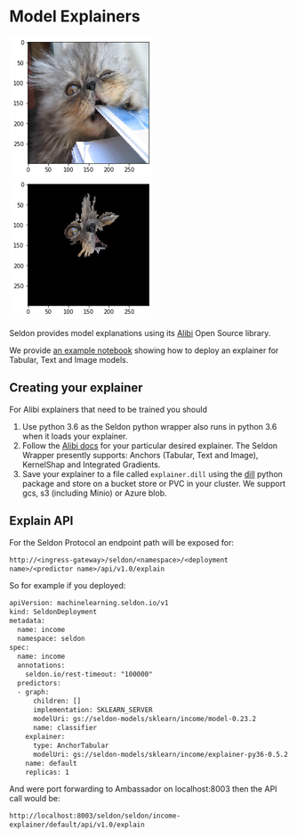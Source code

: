 # Model Explainers

![cat](cat.png)
![explanation](cat_explanation.png)

Seldon provides model explanations using its [Alibi](https://github.com/SeldonIO/alibi)  Open Source library.

We provide [an example notebook](../examples/explainer_examples.html) showing how to deploy an explainer for Tabular, Text and Image models.

## Creating your explainer

For Alibi explainers that need to be trained you should

 1. Use python 3.6 as the Seldon python wrapper also runs in python 3.6 when it loads your explainer.
 1. Follow the [Alibi docs](https://docs.seldon.io/projects/alibi/en/latest/index.html) for your particular desired explainer. The Seldon Wrapper presently supports: Anchors (Tabular, Text and Image), KernelShap and Integrated Gradients.
 1. Save your explainer to a file called `explainer.dill` using the [dill](https://pypi.org/project/dill/) python package and store on a bucket store or PVC in your cluster. We support gcs, s3 (including Minio) or Azure blob.


## Explain API

For the Seldon Protocol an endpoint path will be exposed for:

```
http://<ingress-gateway>/seldon/<namespace>/<deployment name>/<predictor name>/api/v1.0/explain
```

So for example if you deployed:

```
apiVersion: machinelearning.seldon.io/v1
kind: SeldonDeployment
metadata:
  name: income
  namespace: seldon
spec:
  name: income
  annotations:
    seldon.io/rest-timeout: "100000"
  predictors:
  - graph:
      children: []
      implementation: SKLEARN_SERVER
      modelUri: gs://seldon-models/sklearn/income/model-0.23.2
      name: classifier
    explainer:
      type: AnchorTabular
      modelUri: gs://seldon-models/sklearn/income/explainer-py36-0.5.2
    name: default
    replicas: 1
```

And were port forwarding to Ambassador on localhost:8003 then the API call would be:

```
http://localhost:8003/seldon/seldon/income-explainer/default/api/v1.0/explain
```
